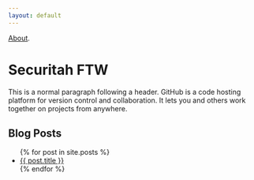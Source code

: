 ```yaml
---
layout: default
---
```


[About](./about).

# Securitah FTW

This is a normal paragraph following a header. GitHub is a code hosting platform for version control and collaboration. It lets you and others work together on projects from anywhere.

## Blog Posts

<ul>
  {% for post in site.posts %}
    <li>
      <a href="{{ post.url }}">{{ post.title }}</a>
    </li>
  {% endfor %}
</ul>
